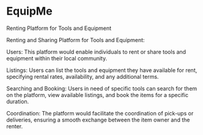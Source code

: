 # EquipMe
Renting Platform for Tools and Equipment


Renting and Sharing Platform for Tools and Equipment:

Users: This platform would enable individuals to rent or share tools and equipment within their local community.

Listings: Users can list the tools and equipment they have available for rent, specifying rental rates, availability, and any additional terms.

Searching and Booking: Users in need of specific tools can search for them on the platform, view available listings, and book the items for a specific duration.

Coordination: The platform would facilitate the coordination of pick-ups or deliveries, ensuring a smooth exchange between the item owner and the renter.
